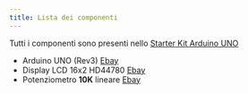 ```yaml
---
title: Lista dei componenti
---
```


<div class="alert alert-info" role="alert">
Tutti i componenti sono presenti nello <a href="http://www.ebay.it/itm/STARTER-KIT-ARDUINO-UNO-Rev-3-con-microcontrollore-ATmega328-ART-CU01-/230784113801?pt=Componenti_elettronici_attivi&hash=item35bbce1c89">Starter Kit Arduino UNO</a>
</div>

* Arduino UNO (Rev3) [Ebay](http://www.ebay.it/itm/ARDUINO-UNO-Rev-3-ORIGINALE-con-microcontrollore-ATmega328-ART-CV01-/230682749374?pt=Componenti_elettronici_attivi&hash=item35b5c369be)
* Display LCD 16x2 HD44780 [Ebay](www.ebay.it/itm/Display-lcd-16x2-retroilluminato-verde-standard-HD44780-arduino-pic-ART-Z001-/230560666516?pt=Componenti_elettronici_attivi&hash=item35ae7c9394)
* Potenziometro **10K** lineare [Ebay](http://www.ebay.it/itm/Potenziometro-10K-lineare-potenziometri-monogiro-ART-O003-/230771340545?pt=Componenti_elettronici_passivi&hash=item35bb0b3501)